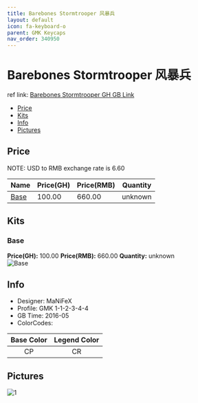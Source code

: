 ```yaml
---
title: Barebones Stormtrooper 风暴兵
layout: default
icon: fa-keyboard-o
parent: GMK Keycaps
nav_order: 340950
---
```


# Barebones Stormtrooper 风暴兵

ref link: [Barebones Stormtrooper GH GB Link](https://geekhack.org/index.php?topic=82240.0)

* [Price](#price)
* [Kits](#kits)
* [Info](#info)
* [Pictures](#pictures)


## Price  
NOTE: USD to RMB exchange rate is 6.60

| Name          | Price(GH)    |  Price(RMB) | Quantity |
| ------------- | ------------ |  ---------- | -------- |
|[Base](#base)|100.00|660.00|unknown|


## Kits
### Base
**Price(GH):** 100.00    **Price(RMB):** 660.00    **Quantity:** unknown  
<img src="{{ 'assets/images/gmk-keycaps/barebonesstormtrooper/kits_pics/base.jpg' | relative_url }}" alt="Base" class="image featured">


## Info
* Designer: MaNiFeX
* Profile: GMK 1-1-2-3-4-4
* GB Time: 2016-05
* ColorCodes: 

|Base Color     | Legend Color
| :-------------: | :------------:
|CP|CR


## Pictures
<img src="{{ 'assets/images/gmk-keycaps/barebonesstormtrooper/rendering_pics/1.jpg' | relative_url }}" alt="1" class="image featured">
